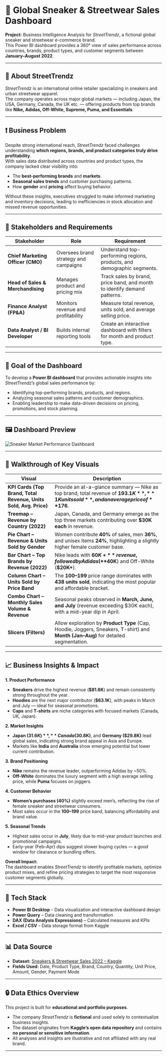 # 👟 Global Sneaker & Streetwear Sales Dashboard  

**Project:** Business Intelligence Analysis for *StreetTrendz*, a fictional global sneaker and streetwear e-commerce brand.  
This Power BI dashboard provides a 360° view of sales performance across countries, brands, product types, and customer segments between **January–August 2022**.  

---

## 🏢 About StreetTrendz  
*StreetTrendz* is an international online retailer specializing in sneakers and urban streetwear apparel.  
The company operates across major global markets — including Japan, the USA, Germany, Canada, the UK etc. — offering products from top brands like **Nike, Adidas, Off-White, Supreme, Puma, and Essentials**.  

---

## ❗ Business Problem  

Despite strong international reach, *StreetTrendz* faced challenges understanding **which regions, brands, and product categories truly drive profitability**.  
With sales data distributed across countries and product types, the company lacked clear visibility into:  
- The **best-performing brands** and **markets**.  
- **Seasonal sales trends** and customer purchasing patterns.  
- How **gender** and **pricing** affect buying behavior.  

Without these insights, executives struggled to make informed marketing and inventory decisions, leading to inefficiencies in stock allocation and missed revenue opportunities.

---

## 👥 Stakeholders and Requirements  

| Stakeholder | Role | Requirement |
|--------------|------|-------------|
| **Chief Marketing Officer (CMO)** | Oversees brand strategy and campaigns | Understand top-performing regions, products, and demographic segments. |
| **Head of Sales & Merchandising** | Manages product and pricing mix | Track sales by brand, price band, and month to identify demand patterns. |
| **Finance Analyst (FP&A)** | Monitors revenue and profitability | Measure total revenue, units sold, and average selling price. |
| **Data Analyst / BI Developer** | Builds internal reporting tools | Create an interactive dashboard with filters for month and product type. |

---

## 🎯 Goal of the Dashboard  

To develop a **Power BI dashboard** that provides actionable insights into *StreetTrendz*’s global sales performance by:  
- Identifying top-performing brands, products, and regions.  
- Analyzing seasonal sales patterns and customer demographics.  
- Enabling leadership to make data-driven decisions on pricing, promotions, and stock planning.

---

## 🖼️ Dashboard Preview  
![Sneaker Market Performance Dashboard](./Screenshot%202025-10-06%20at%205.45.32%20PM.png)

---

## 🧭 Walkthrough of Key Visuals  

| Visual | Description |
|--------|--------------|
| **KPI Cards (Top Brand, Total Revenue, Units Sold, Avg. Price)** | Provide an at-a-glance summary — Nike as top brand, total revenue of **$193.1K**, **1K units sold**, and an average price of **$176**. |
| **Treemap – Revenue by Country (2022)** | Japan, Canada, and Germany emerge as the top three markets contributing over **$30K each** in revenue. |
| **Pie Chart – Revenue & Units Sold by Gender** | Women contribute **40%** of sales, men **36%**, and unisex items **24%**, highlighting a slightly higher female customer base. |
| **Bar Chart – Top Brands by Revenue (2022)** | Nike leads with **$60K+** revenue, followed by Adidas (**$40K**) and Off-White (**$20K+**). |
| **Column Chart – Units Sold by Price Band** | The **$100–$199** price range dominates with **438 units sold**, indicating the most popular and affordable bracket. |
| **Combo Chart – Monthly Sales Volume & Revenue** | Seasonal peaks observed in **March, June, and July** (revenue exceeding $30K each), with a mid-year dip in April. |
| **Slicers (Filters)** | Allow exploration by **Product Type** (Cap, Hoodie, Joggers, Sneakers, T-shirt) and **Month (Jan–Aug)** for detailed segmentation. |

---

## 📈 Business Insights & Impact  

**1. Product Performance**  
- **Sneakers** drive the highest revenue (**$81.6K**) and remain consistently strong throughout the year.  
- **Hoodies** are the next major contributor (**$63.1K**), with peaks in March and July — ideal for seasonal promotions.  
- **Caps** and **T-shirts** are niche categories with focused markets (Canada, UK, Japan).  

**2. Market Insights**  
- **Japan ($31.6K)**, **Canada ($30.8K)**, and **Germany ($29.8K)** lead global sales, indicating strong brand appeal in Asia and Europe.  
- Markets like **India** and **Australia** show emerging potential but lower current contribution.  

**3. Brand Positioning**  
- **Nike** remains the revenue leader, outperforming Adidas by ~50%.  
- **Off-White** dominates the luxury segment with a high average selling price, while **Puma** focuses on joggers.  

**4. Customer Behavior**  
- **Women’s purchases (40%)** slightly exceed men’s, reflecting the rise of female sneaker and streetwear consumers.  
- Most sales occur in the **$100–$199** price band, balancing affordability and brand value.  

**5. Seasonal Trends**  
- Highest sales occur in **July**, likely due to mid-year product launches and promotional campaigns.  
- Early-year (Feb–Apr) dips suggest slower buying cycles — a good window for clearance or bundling offers.  

**Overall Impact:**  
The dashboard enables *StreetTrendz* to identify profitable markets, optimize product mixes, and refine pricing strategies to target the most responsive customer segments globally.

---

## 🧰 Tech Stack  
- **Power BI Desktop** – Data visualization and interactive dashboard design  
- **Power Query** – Data cleaning and transformation  
- **DAX (Data Analysis Expressions)** – Calculated measures and KPIs  
- **Excel / CSV** – Data storage format from Kaggle  

---

## 📊 Data Source  
- **Dataset:** [Sneakers & Streetwear Sales 2022 – Kaggle](https://www.kaggle.com/datasets/atharvasoundankar/sneakers-and-streetwear-sales-2022/data)  
- **Fields Used:** Date, Product Type, Brand, Country, Quantity, Unit Price, Amount, Gender, Payment Mode  

---

## 🔒 Data Ethics Overview  
This project is built for **educational and portfolio purposes**.  
- The company *StreetTrendz* is **fictional** and used solely to contextualize business insights.  
- The dataset originates from **Kaggle’s open data repository** and contains **no personal or sensitive information**.  
- All analyses and insights are illustrative and not affiliated with any real brand.

---
